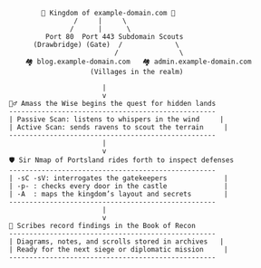 
                 🏰 Kingdom of example-domain.com 🏰
                         /     |     \
                        /      |      \
                  Port 80  Port 443 Subdomain Scouts
               (Drawbridge) (Gate)  /             \
                                   /               \
             🏘 blog.example-domain.com   🏘 admin.example-domain.com
                             (Villages in the realm)

                                |
                                v
         🧙‍♂️ Amass the Wise begins the quest for hidden lands
         ---------------------------------------------------
         | Passive Scan: listens to whispers in the wind     |
         | Active Scan: sends ravens to scout the terrain     |
         ---------------------------------------------------
                                |
                                v
         🛡️ Sir Nmap of Portsland rides forth to inspect defenses
         ---------------------------------------------------
         | -sC -sV: interrogates the gatekeepers              |
         | -p- : checks every door in the castle              |
         | -A  : maps the kingdom’s layout and secrets        |
         ---------------------------------------------------
                                |
                                v
         📜 Scribes record findings in the Book of Recon
         ---------------------------------------------------
         | Diagrams, notes, and scrolls stored in archives   |
         | Ready for the next siege or diplomatic mission     |
         ---------------------------------------------------
